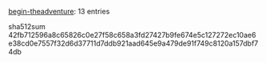 [begin-theadventure](https://github.com/begin-theadventure): 13 entries

sha512sum 42fb712596a8c65826c0e27f58c658a3fd27427b9fe674e5c127272ec10ae6e38cd0e7557f32d6d37711d7ddb921aad645e9a479de91f749c8120a157dbf74db